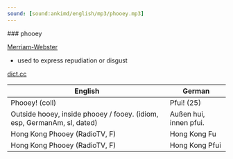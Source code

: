 ```yaml
---
sound: [sound:ankimd/english/mp3/phooey.mp3]
---
```


\### phooey

[Merriam-Webster](https://www.merriam-webster.com/dictionary/phooey)

- used to express repudiation or disgust

[dict.cc](https://www.dict.cc/phooey)

| English        | German       |
| -------------- | ------------ |
| Phooey! (coll) | Pfui! (25) |
| Outside hooey, inside phooey / fooey. (idiom, esp, GermanAm, sl, dated) | Außen hui, innen pfui. |
| Hong Kong Phooey (RadioTV, F) | Hong Kong Fu |
| Hong Kong Phooey (RadioTV, F) | Hong Kong Pfui |
